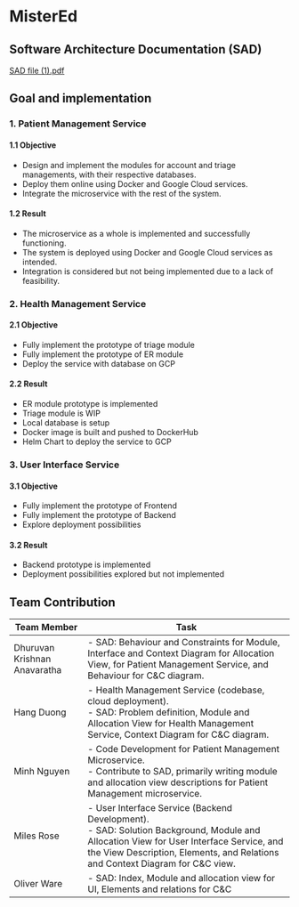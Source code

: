 # MisterEd

## Software Architecture Documentation (SAD)
[SAD file (1).pdf](https://github.com/uvic-teach/project-m1-team8/files/13691391/SAD.file.1.pdf)

## Goal and implementation
### 1. Patient Management Service
#### 1.1 Objective
- Design and implement the modules for account and triage managements, with their respective databases.
- Deploy them online using Docker and Google Cloud services.
- Integrate the microservice with the rest of the system.
#### 1.2 Result
- The microservice as a whole is implemented and successfully functioning.
- The system is deployed using Docker and Google Cloud services as intended.
- Integration is considered but not being implemented due to a lack of feasibility.

### 2. Health Management Service
#### 2.1 Objective
- Fully implement the prototype of triage module
- Fully implement the prototype of ER module
- Deploy the service with database on GCP
#### 2.2 Result
- ER module prototype is implemented
- Triage module is WIP
- Local database is setup
- Docker image is built and pushed to DockerHub
- Helm Chart to deploy the service to GCP
### 3. User Interface Service
#### 3.1 Objective
- Fully implement the prototype of Frontend
- Fully implement the prototype of Backend
- Explore deployment possibilities
#### 3.2 Result
- Backend prototype is implemented
- Deployment possibilities explored but not implemented

## Team Contribution
| Team Member                  | Task                                                                                                                                                                     |
|------------------------------|--------------------------------------------------------------------------------------------------------------------------------------------------------------------------|
| Dhuruvan Krishnan Anavaratha | - SAD: Behaviour and Constraints for Module, Interface and Context Diagram for Allocation View, for Patient Management Service, and Behaviour for C&C diagram.|
| Hang Duong                   | - Health Management Service (codebase, cloud deployment). </br> - SAD: Problem definition, Module and Allocation View for Health Management Service, Context Diagram for C&C diagram.|
|  Minh Nguyen                 | - Code Development for Patient Management Microservice. </br> - Contribute to SAD, primarily writing module and allocation view descriptions for Patient Management microservice. |
| Miles Rose                   | - User Interface Service (Backend Development). </br> - SAD: Solution Background, Module and Allocation View for User Interface Service, and the View Description, Elements, and Relations and Context Diagram for C&C view.|
| Oliver Ware                  | - SAD: Index, Module and allocation view for UI, Elements and relations for C&C |
                                                       
